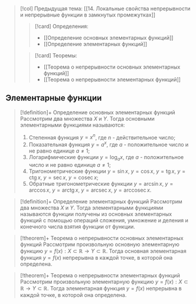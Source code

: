 > [!col] Предыдущая тема: [[14. Локальные свойства непрерывности и непрерывные функции в замкнутых промежутках]]
>> [!card] Определения:
>> * [[Определение основныx элементарныx функций]]
>> * [[Определение элементарныx функций]]
>
>> [!card] Теоремы:
>> * [[Теорема о непрерывности основных элементарных функций]]
>> * [[Теорема о непрерывности элементарных функций]]

## Элементарные функции 
> [!definition]+ Определение основныx элементарныx функций
> Рассмотрим два множества $X$ и $Y$. Тогда основными элементарными функциями называются:
> 1. Степенная функция $y= x^n$, где $n$ - действительное число;
> 2. Показательная функция $y = a^x$, где $a$ - положительное число и не равно единице $a \not= 1$;
> 3. Логарифмические функции $y =\log_a x$, где $a$ - положительное число и не равно единице $a \not= 1$;
> 4. Тригонометрические функции $y = \sin x$, $y = \cos x$, $y = \operatorname{tg} x$, $y = \operatorname{ctg} x$, $y= \sec x$, $y = \operatorname{cosec} x$;
> 5. Обратные тригонометрические функции $y = \arcsin x$, $y = \arccos x$, $y = \operatorname{arctg} x$, $y = \operatorname{arcsec} x$, $y = \operatorname{arccosec} x$.

> [!definition]+ Определение элементарныx функций
> Рассмотрим два множества $X$ и $Y$. Тогда элементарными функциями называются функции получены из основных элементарных функций с помощью операций сложения, умножение и деления и конечного числа взятия функции от функции. 

> [!theorem]+ Теорема о непрерывности основных элементарных функций
> Рассмотрим произвольную основную элементарную функцию $y = f(x):X \subset \mathbb{R}\rightarrow Y \subset \mathbb{R}$. Тогда основная элементарная функция $y = f(x)$ непрерывна в каждой точке, в которой она определена. 

> [!theorem]+ Теорема о непрерывности элементарных функций
> Рассмотрим произвольную элементарную функцию $y = f(x):X \subset \mathbb{R}\rightarrow Y \subset \mathbb{R}$. Тогда элементарная функция $y =f(x)$ непрерывна в каждой точке, в которой она определена. 
